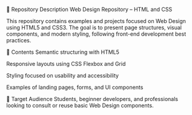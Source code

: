 📌 Repository Description
Web Design Repository – HTML and CSS

This repository contains examples and projects focused on Web Design using HTML5 and CSS3. The goal is to present page structures, visual components, and modern styling, following front-end development best practices.

📂 Contents
Semantic structuring with HTML5

Responsive layouts using CSS Flexbox and Grid

Styling focused on usability and accessibility

Examples of landing pages, forms, and UI components

🎯 Target Audience
Students, beginner developers, and professionals looking to consult or reuse basic Web Design components.
